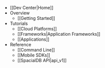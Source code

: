 * [[Dev Center|Home]]
* Overview
  * [[Getting Started]]
* Tutorials
  * [[Cloud Platforms]]
  * [[Frameworks|Application Frameworks]]
  * [[Applications]]
* Reference
  * [[Command Line]]
  * [[Mobile SDKs]]
  * [[SpacialDB API|api_v1]]